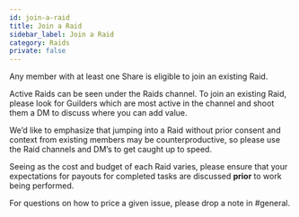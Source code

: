 ```yaml
---
id: join-a-raid
title: Join a Raid
sidebar_label: Join a Raid
category: Raids
private: false
---
```


Any member with at least one Share is eligible to join an existing Raid.

Active Raids can be seen under the Raids channel. To join an existing Raid, please look for Guilders which are most active in the channel and shoot them a DM to discuss where you can add value.

We’d like to emphasize that jumping into a Raid without prior consent and context from existing members may be counterproductive, so please use the Raid channels and DM’s to get caught up to speed.

Seeing as the cost and budget of each Raid varies, please ensure that your expectations for payouts for completed tasks are discussed **prior** to work being performed.

For questions on how to price a given issue, please drop a note in <span class='channels'>#general</span>.
